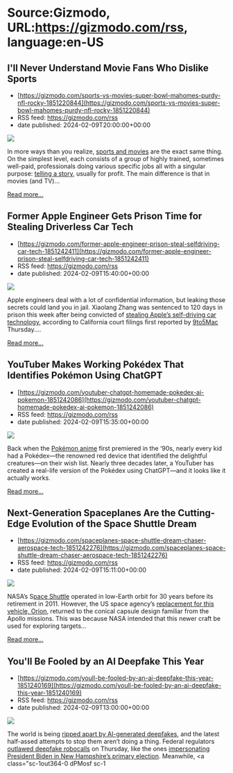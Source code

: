 # Source:Gizmodo, URL:https://gizmodo.com/rss, language:en-US

## I'll Never Understand Movie Fans Who Dislike Sports
 - [https://gizmodo.com/sports-vs-movies-super-bowl-mahomes-purdy-nfl-rocky-1851220844](https://gizmodo.com/sports-vs-movies-super-bowl-mahomes-purdy-nfl-rocky-1851220844)
 - RSS feed: https://gizmodo.com/rss
 - date published: 2024-02-09T20:00:00+00:00

<img class="type:primaryImage" src="https://i.kinja-img.com/image/upload/c_fit,q_80,w_636/affd1f7a9c2ad91f5454fb170d2f59a1.jpg" /><p>In more ways than you realize, <a class="sc-1out364-0 dPMosf sc-145m8ut-0 lcFFec js_link" href="https://gizmodo.com/football-has-its-super-bowl-but-these-sci-fi-sports-ar-1832031085">sports and movies</a> are the exact same thing. On the simplest level, each consists of a group of highly trained, sometimes well-paid, professionals doing various specific jobs all with a singular purpose: <a class="sc-1out364-0 dPMosf sc-145m8ut-0 lcFFec js_link" href="https://gizmodo.com/real-steel-the-hugh-jackman-film-about-robot-boxing-m-1848355506">telling a story</a>, usually for profit. The main difference is that in movies (and TV)…</p><p><a href="https://gizmodo.com/sports-vs-movies-super-bowl-mahomes-purdy-nfl-rocky-1851220844">Read more...</a></p>

## Former Apple Engineer Gets Prison Time for Stealing Driverless Car Tech
 - [https://gizmodo.com/former-apple-engineer-prison-steal-selfdriving-car-tech-1851242411](https://gizmodo.com/former-apple-engineer-prison-steal-selfdriving-car-tech-1851242411)
 - RSS feed: https://gizmodo.com/rss
 - date published: 2024-02-09T15:40:00+00:00

<img class="type:primaryImage" src="https://i.kinja-img.com/image/upload/c_fit,q_80,w_636/0b0361e3129c6398021f1537e79f9910.jpg" /><p>Apple engineers deal with a lot of confidential information, but leaking those secrets could land you in jail. Xiaolang Zhang was sentenced to 120 days in prison this week after being convicted of <a class="sc-1out364-0 dPMosf sc-145m8ut-0 lcFFec js_link" href="https://gizmodo.com/former-apple-engineer-reportedly-charged-with-stealing-1827489895">stealing Apple’s self-driving car technology</a>, according to California court filings first reported by <a class="sc-1out364-0 dPMosf sc-145m8ut-0 lcFFec js_link" href="https://9to5mac.com/2024/02/08/apple-engineer-project-titan-secrets-prison/" rel="noopener noreferrer" target="_blank">9to5Mac</a> Thursday.…</p><p><a href="https://gizmodo.com/former-apple-engineer-prison-steal-selfdriving-car-tech-1851242411">Read more...</a></p>

## YouTuber Makes Working Pokédex That Identifies Pokémon Using ChatGPT
 - [https://gizmodo.com/youtuber-chatgpt-homemade-pokedex-ai-pokemon-1851242086](https://gizmodo.com/youtuber-chatgpt-homemade-pokedex-ai-pokemon-1851242086)
 - RSS feed: https://gizmodo.com/rss
 - date published: 2024-02-09T15:35:00+00:00

<img class="type:primaryImage" src="https://i.kinja-img.com/image/upload/c_fit,q_80,w_636/12ef2e675d0964ba4f9b8fa34d1bdb8f.png" /><p>Back when the <a class="sc-1out364-0 dPMosf sc-145m8ut-0 lcFFec js_link" href="https://gizmodo.com/pokemon-concierge-netflix-psyduck-pikachu-1851128623">Pokémon anime</a> first premiered in the ‘90s, nearly every kid had a Pokédex—the renowned red device that identified the delightful creatures—on their wish list. Nearly three decades later, a YouTuber has created a real-life version of the Pokédex using ChatGPT—and it looks like it actually works. </p><p><a href="https://gizmodo.com/youtuber-chatgpt-homemade-pokedex-ai-pokemon-1851242086">Read more...</a></p>

## Next-Generation Spaceplanes Are the Cutting-Edge Evolution of the Space Shuttle Dream
 - [https://gizmodo.com/spaceplanes-space-shuttle-dream-chaser-aerospace-tech-1851242276](https://gizmodo.com/spaceplanes-space-shuttle-dream-chaser-aerospace-tech-1851242276)
 - RSS feed: https://gizmodo.com/rss
 - date published: 2024-02-09T15:11:00+00:00

<img class="type:primaryImage" src="https://i.kinja-img.com/image/upload/c_fit,q_80,w_636/bd199c564d71fc2592055c47b135ce9b.jpg" /><p>NASA’s S<a class="sc-1out364-0 dPMosf sc-145m8ut-0 lcFFec js_link" href="https://www.nasa.gov/space-shuttle/" rel="noopener noreferrer" target="_blank">pace Shuttle</a> operated in low-Earth orbit for 30 years before its retirement in 2011. However, the US space agency’s <a class="sc-1out364-0 dPMosf sc-145m8ut-0 lcFFec js_link" href="https://www.nasa.gov/humans-in-space/orion-spacecraft/" rel="noopener noreferrer" target="_blank">replacement for this vehicle, Orion</a>, returned to the conical capsule design familiar from the Apollo missions. This was because NASA intended that this newer craft be used for exploring targets…</p><p><a href="https://gizmodo.com/spaceplanes-space-shuttle-dream-chaser-aerospace-tech-1851242276">Read more...</a></p>

## You'll Be Fooled by an AI Deepfake This Year
 - [https://gizmodo.com/youll-be-fooled-by-an-ai-deepfake-this-year-1851240169](https://gizmodo.com/youll-be-fooled-by-an-ai-deepfake-this-year-1851240169)
 - RSS feed: https://gizmodo.com/rss
 - date published: 2024-02-09T13:00:00+00:00

<img class="type:primaryImage" src="https://i.kinja-img.com/image/upload/c_fit,q_80,w_636/f9c98b77802d80d316fc03cd6f69f14f.jpg" /><p>The world is being <a class="sc-1out364-0 dPMosf sc-145m8ut-0 lcFFec js_link" href="https://gizmodo.com/taylor-swift-ai-porn-campaign-on-elon-musk-twitter-1851197558">ripped apart by AI-generated deepfakes</a>, and the latest half-assed attempts to stop them aren’t doing a thing. Federal regulators <a class="sc-1out364-0 dPMosf sc-145m8ut-0 lcFFec js_link" href="https://www.forbes.com/sites/brianbushard/2024/02/08/ai-generated-robocalls-banned-after-troubling-deepfakes/?sh=184cfc6d8cfa" rel="noopener noreferrer" target="_blank">outlawed deepfake robocalls</a> on Thursday, like the ones <a class="sc-1out364-0 dPMosf sc-145m8ut-0 lcFFec js_link" href="https://gizmodo.com/deepfake-biden-robocall-new-hampshire-dems-primary-1851185529">impersonating President Biden in New Hampshire’s primary election</a>. Meanwhile, <a class="sc-1out364-0 dPMosf sc-1

